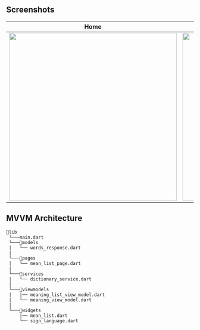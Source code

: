 
## Screenshots

Home                  |   Search 1                 |  Search 2                  |  Search 3
:-------------------------:|:-------------------------:|:-------------------------:|:-------------------------:
<img src="https://user-images.githubusercontent.com/81561442/182872843-ba00a8da-1056-484b-8c16-0eac744b7603.jpg" width='450'>  | <img src="https://user-images.githubusercontent.com/81561442/182871852-1fb791cf-e160-4553-885c-059c5b6f2e80.jpg" width='450'> | <img src="https://user-images.githubusercontent.com/81561442/182873073-1fe80f1d-860c-4b6f-8006-d76a19ee5286.jpg" width='450'> | <img src="https://user-images.githubusercontent.com/81561442/182873395-3f7aacdc-98fb-4860-b747-f5e34394a07c.jpg" width='450'> 
 
 
 












## MVVM Architecture
```
📂lib
 └───main.dart  
 └───📂models  
 |   └── words_response.dart
 |
 └───📂pages
 |   └── mean_list_page.dart
 |
 └───📂services
 |   └── dictionary_service.dart
 | 
 └───📂viewmodels
 |   |── meaning_list_view_model.dart
 |   └── meaning_view_model.dart
 |
 └───📂widgets
     |── mean_list.dart
     └── sign_language.dart
```

